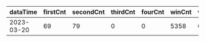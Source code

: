 |dataTime|firstCnt|secondCnt|thirdCnt|fourCnt|winCnt|vrate|wrate|
|-|-|-|-|-|-|-|-|
|2023-03-20|69|79|0|0|5358|0%|0%|